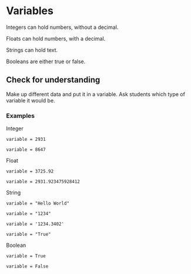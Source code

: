 # Variables
Integers can hold numbers, without a decimal. 

Floats can hold numbers, with a decimal.

Strings can hold text.

Booleans are either true or false.

## Check for understanding
Make up different data and put it in a variable. Ask students which type of variable it would be.

### Examples

Integer

```
variable = 2931
```
```
variable = 8647
```
Float
```
variable = 3725.92
```
```
variable = 2931.923475928412
```
String
```
variable = "Hello World" 
```
```
variable = "1234" 
```
```
variable = '1234.3402'
```
```
variable = "True" 
```

Boolean
```
variable = True
```
```
variable = False 
```